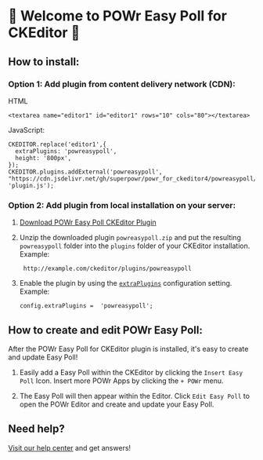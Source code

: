 # 🎉 Welcome to POWr Easy Poll for CKEditor 🎉

## How to install:

### Option 1: Add plugin from content delivery network (CDN):
HTML

    <textarea name="editor1" id="editor1" rows="10" cols="80"></textarea>

JavaScript:

    CKEDITOR.replace('editor1',{
      extraPlugins: 'powreasypoll',
      height: '800px',
    });
    CKEDITOR.plugins.addExternal('powreasypoll', "https://cdn.jsdelivr.net/gh/superpowr/powr_for_ckeditor4/powreasypoll/", 'plugin.js');

### Option 2: Add plugin from local installation on your server:
1.  [Download POWr Easy Poll CKEditor Plugin](https://cdn.jsdelivr.net/gh/superpowr/powr_for_ckeditor4/powreasypoll/powreasypoll.zip)
2. Unzip the downloaded plugin  `powreasypoll.zip`  and put the resulting `powreasypoll` folder into the  `plugins`  folder of your CKEditor installation. Example:

	    http://example.com/ckeditor/plugins/powreasypoll

3.  Enable the plugin by using the  [`extraPlugins`](https://ckeditor.com/docs/ckeditor4/latest/api/CKEDITOR_config.html#cfg-extraPlugins)  configuration setting. Example:

	    config.extraPlugins =  'powreasypoll';



## How to create and edit POWr Easy Poll:

After the POWr Easy Poll for CKEditor plugin is installed, it's easy to create and update Easy Poll!

1. Easily add a Easy Poll within the CKEditor by clicking the `Insert Easy Poll` Icon. Insert more POWr Apps by clicking the `+ POWr` menu.

2. The Easy Poll will then appear within the Editor. Click `Edit Easy Poll` to open the POWr Editor and create and update your Easy Poll.

## Need help?
[Visit our help center](https://www.powr.io/knowledge-base) and get answers!
